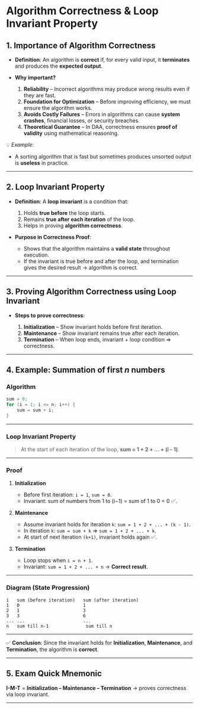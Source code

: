 
# **Algorithm Correctness & Loop Invariant Property**

## **1. Importance of Algorithm Correctness**

* **Definition**: An algorithm is **correct** if, for every valid input, it **terminates** and produces the **expected output**.
* **Why important?**

  1. **Reliability** – Incorrect algorithms may produce wrong results even if they are fast.
  2. **Foundation for Optimization** – Before improving efficiency, we must ensure the algorithm works.
  3. **Avoids Costly Failures** – Errors in algorithms can cause **system crashes**, financial losses, or security breaches.
  4. **Theoretical Guarantee** – In DAA, correctness ensures **proof of validity** using mathematical reasoning.

💡 *Example*:

* A sorting algorithm that is fast but sometimes produces unsorted output is **useless** in practice.

---

## **2. Loop Invariant Property**

* **Definition**:
  A **loop invariant** is a condition that:

  1. Holds **true before** the loop starts.
  2. Remains **true after each iteration** of the loop.
  3. Helps in proving **algorithm correctness**.

* **Purpose in Correctness Proof**:

  * Shows that the algorithm maintains a **valid state** throughout execution.
  * If the invariant is true before and after the loop, and termination gives the desired result → algorithm is correct.

---

## **3. Proving Algorithm Correctness using Loop Invariant**

* **Steps to prove correctness**:

  1. **Initialization** – Show invariant holds before first iteration.
  2. **Maintenance** – Show invariant remains true after each iteration.
  3. **Termination** – When loop ends, invariant + loop condition ⇒ correctness.

---

## **4. Example: Summation of first *n* numbers**

### **Algorithm**

```c
sum = 0;
for (i = 1; i <= n; i++) {
    sum = sum + i;
}
```

---

### **Loop Invariant Property**

> At the start of each iteration of the loop,
> **sum = 1 + 2 + ... + (i - 1)**.

---

### **Proof**

1. **Initialization**

   * Before first iteration: `i = 1`, `sum = 0`.
   * Invariant: sum of numbers from 1 to (i−1) = sum of 1 to 0 = 0 ✅.

2. **Maintenance**

   * Assume invariant holds for iteration `k`:
     `sum = 1 + 2 + ... + (k - 1)`.
   * In iteration `k`:
     `sum = sum + k` ⇒ `sum = 1 + 2 + ... + k`.
   * At start of next iteration `(k+1)`, invariant holds again ✅.

3. **Termination**

   * Loop stops when `i = n + 1`.
   * Invariant: `sum = 1 + 2 + ... + n` → **Correct result**.

---

### **Diagram (State Progression)**

```
i   sum (before iteration)   sum (after iteration)
1   0                        1
2   1                        3
3   3                        6
... ...                      ...
n   sum till n-1              sum till n
```

---

✅ **Conclusion**: Since the invariant holds for **Initialization**, **Maintenance**, and **Termination**, the algorithm is **correct**.

---

## **5. Exam Quick Mnemonic**

**I-M-T** = **Initialization – Maintenance – Termination** → proves correctness via loop invariant.

---

